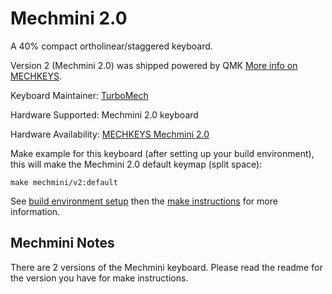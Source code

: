 Mechmini 2.0
============

A 40% compact ortholinear/staggered keyboard. 

Version 2 (Mechmini 2.0) was shipped powered by QMK [More info on MECHKEYS](https://mechkeys.ca).

Keyboard Maintainer: [TurboMech](https://github.com/TurboMech)

Hardware Supported: Mechmini 2.0 keyboard

Hardware Availability: [MECHKEYS Mechmini 2.0](https://mechkeys.ca/collections/keyboards/products/mechmini-2-0)

Make example for this keyboard (after setting up your build environment), this will make the Mechmini 2.0 default keymap (split space):

    make mechmini/v2:default

See [build environment setup](https://docs.qmk.fm/#/getting_started_build_tools) then the [make instructions](https://docs.qmk.fm/#/getting_started_make_guide) for more information.

## Mechmini Notes

There are 2 versions of the Mechmini keyboard.  Please read the readme for the version you have for make instructions.
